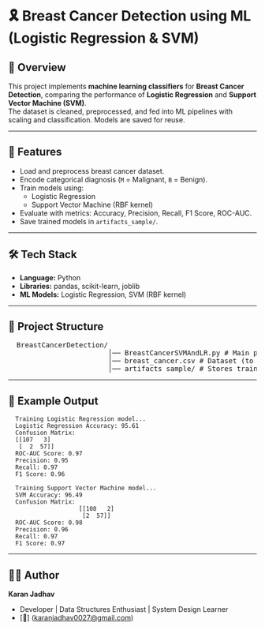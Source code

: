 # 🎗️ Breast Cancer Detection using ML (Logistic Regression & SVM)

## 📌 Overview
This project implements **machine learning classifiers** for **Breast Cancer Detection**, comparing the performance of **Logistic Regression** and **Support Vector Machine (SVM)**.  
The dataset is cleaned, preprocessed, and fed into ML pipelines with scaling and classification. Models are saved for reuse.

---

## 🚀 Features
- Load and preprocess breast cancer dataset.  
- Encode categorical diagnosis (`M` = Malignant, `B` = Benign).  
- Train models using:  
  - Logistic Regression  
  - Support Vector Machine (RBF kernel)  
- Evaluate with metrics: Accuracy, Precision, Recall, F1 Score, ROC-AUC.  
- Save trained models in `artifacts_sample/`.  

---

## 🛠️ Tech Stack
- **Language:** Python  
- **Libraries:** pandas, scikit-learn, joblib  
- **ML Models:** Logistic Regression, SVM (RBF kernel)  

---

## 📂 Project Structure

<pre>
  BreastCancerDetection/
                        │── BreastCancerSVMAndLR.py # Main pipeline
                        │── breast_cancer.csv # Dataset (to be provided)
                        │── artifacts_sample/ # Stores trained model files
</pre>

---
## 📖 Example Output

      Training Logistic Regression model...
      Logistic Regression Accuracy: 95.61
      Confusion Matrix:
      [[107   3]
       [  2  57]]
      ROC-AUC Score: 0.97
      Precision: 0.95
      Recall: 0.97
      F1 Score: 0.96
      
      Training Support Vector Machine model...
      SVM Accuracy: 96.49
      Confusion Matrix:
                        [[108   2]
                         [2  57]]
      ROC-AUC Score: 0.98
      Precision: 0.96
      Recall: 0.97
      F1 Score: 0.97

  ---
  ## 👨‍💻 Author
**Karan Jadhav**  
  - Developer | Data Structures Enthusiast | System Design Learner
  - [📧] (karanjadhav0027@gmail.com)
